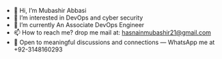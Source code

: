 - 👋 Hi, I’m Mubashir Abbasi
- 👀 I’m interested in DevOps and cyber security
- 🌱 I’m currently An Associate DevOps Engineer
- 📫 How to reach me? drop me mail at: hasnainmubashir21@gmail.com
- 💬 Open to meaningful discussions and connections — WhatsApp me at +92-3148160293 
<!---
MubashirAbbasi133/MubashirAbbasi133 is a ✨ special ✨ repository because its `README.md` (this file) appears on your GitHub profile.
You can click the Preview link to take a look at your changes.
--->

